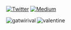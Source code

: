 <a href="https://twitter.com/@gatwirival"><img alt="Twitter" src="https://img.shields.io/.svg?style=social/badge/Google-DevLibrary-blue"></a>
<a href="https://medium.com/@gatwirival"><img alt="Medium" src="https://img.shields.io/badge/Google-DevLibrary-blue"></a>

<p><img align="left" src="https://github-readme-stats.vercel.app/api/top-langs?username=gatwirival&show_icons=true&locale=en&layout=compact" alt="gatwirival" /></p>
<p><img align="center" src="https://github-readme-streak-stats.herokuapp.com/?user=gatwirival&" alt="valentine" /></p>
</br>
